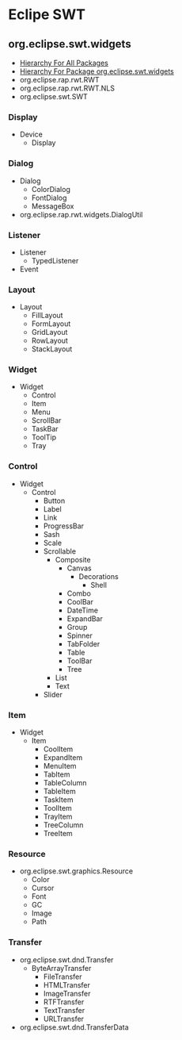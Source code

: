 # Eclipe SWT

## org.eclipse.swt.widgets 
- [Hierarchy For All Packages](https://download.eclipse.org/rt/rap/doc/2.2/guide/reference/api/overview-tree.html)
- [Hierarchy For Package org.eclipse.swt.widgets](https://download.eclipse.org/rt/rap/doc/2.2/guide/reference/api/org/eclipse/swt/widgets/package-tree.html)
- org.eclipse.rap.rwt.RWT
- org.eclipse.rap.rwt.RWT.NLS
- org.eclipse.swt.SWT

### Display
- Device
    - Display

### Dialog
- Dialog
    - ColorDialog
    - FontDialog
    - MessageBox
- org.eclipse.rap.rwt.widgets.DialogUtil

### Listener
- Listener
    - TypedListener
- Event
    
### Layout
- Layout
    - FillLayout
    - FormLayout
    - GridLayout
    - RowLayout
    - StackLayout

### Widget
- Widget
    - Control
    - Item
    - Menu
    - ScrollBar
    - TaskBar
    - ToolTip
    - Tray
    
### Control
- Widget
    - Control
        - Button
        - Label
        - Link
        - ProgressBar
        - Sash
        - Scale
        - Scrollable
            - Composite
                - Canvas
                    - Decorations
                       - Shell
                - Combo
                - CoolBar
                - DateTime
                - ExpandBar
                - Group
                - Spinner
                - TabFolder
                - Table
                - ToolBar
                - Tree
            - List
            - Text
        - Slider
    
### Item
- Widget
    - Item
        - CoolItem
        - ExpandItem
        - MenuItem
        - TabItem
        - TableColumn
        - TableItem
        - TaskItem
        - ToolItem
        - TrayItem
        - TreeColumn
        - TreeItem

### Resource 
- org.eclipse.swt.graphics.Resource
   - Color
   - Cursor
   - Font
   - GC
   - Image
   - Path

### Transfer
- org.eclipse.swt.dnd.Transfer
    - ByteArrayTransfer
        - FileTransfer
        - HTMLTransfer
        - ImageTransfer
        - RTFTransfer
        - TextTransfer
        - URLTransfer
- org.eclipse.swt.dnd.TransferData
